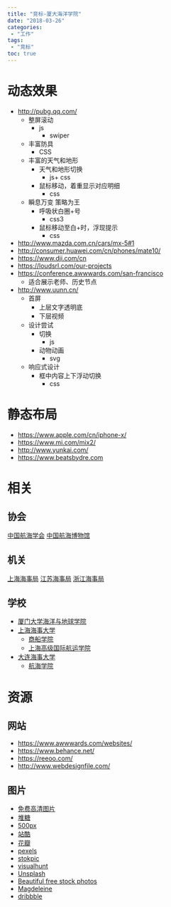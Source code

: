 ```yaml
---
title: "竞标-厦大海洋学院"
date: "2018-03-26"
categories:
 - "工作"
tags:
 - "竞标"
toc: true
---
```



# 动态效果
- http://pubg.qq.com/
	- 整屏滚动
		- js
			- swiper
	- 丰富防具
		- CSS
	- 丰富的天气和地形
		- 天气和地形切换
			- js+ css
		- 鼠标移动，着重显示对应明细
			- css
	- 瞬息万变 策略为王
		- 呼吸状白圈+号
			- css3
		- 鼠标移动至白+时，浮现提示
			- css
- http://www.mazda.com.cn/cars/mx-5#1
- http://consumer.huawei.com/cn/phones/mate10/
- https://www.dji.com/cn
- https://loudsrl.com/our-projects
- https://conference.awwwards.com/san-francisco
	- 适合展示老师、历史节点
- http://www.uunn.cn/
	- 首屏
		- 上层文字透明底
		- 下层视频
	- 设计尝试
		- 切换
			- js
		- 动物动画
			- svg
	- 响应式设计
		- 框中内容上下浮动切换
			- css


# 静态布局
- https://www.apple.com/cn/iphone-x/
- https://www.mi.com/mix2/
- http://www.yunkai.com/
- https://www.beatsbydre.com


# 相关
## 协会
[中国航海学会](http://www.cinnet.cn/)	
[中国航海博物馆](http://www.shmmc.com.cn/)
## 机关
[上海海事局](http://www.shmsa.gov.cn/html/index.html)
[江苏海事局](http://www.js-msa.gov.cn/)
[浙江海事局](http://www.cnzjmsa.gov.cn/ZJ/)
## 学校
- [厦门大学海洋与地球学院](coe.xmu.edu.cn)
- [上海海事大学](http://www.shmtu.edu.cn/)
	- [商船学院](http://mmc.shmtu.edu.cn/front)
	- [上海高级国际航运学院](http://saiis.shmtu.edu.cn/index.php)
- [大连海事大学](http://www.dlmu.edu.cn/)
	- [航海学院](http://nvc.dlmu.edu.cn/)

# 资源
## 网站
- https://www.awwwards.com/websites/
- https://www.behance.net/
- https://reeoo.com/
- http://www.webdesignfile.com/

## 图片
- [免费高清图片](https://pixabay.com/zh/)
- [堆糖](https://www.duitang.com/)
- [500px](https://500px.com/)
- [站酷](http://www.zcool.com.cn/)
- [花瓣](http://huaban.com/)
- [pexels](https://www.pexels.com/)
- [stokpic](http://stokpic.com/)
- [visualhunt](https://visualhunt.com/)
- [Unsplash](https://unsplash.com/)
- [Beautiful free stock photos](https://stocksnap.io/)
- [Magdeleine](https://magdeleine.co/browse/)
- [dribbble](https://dribbble.com/)
